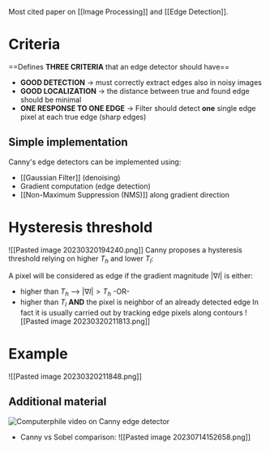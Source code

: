 Most cited paper on [[Image Processing]] and [[Edge Detection]].

# Criteria
==Defines **THREE CRITERIA** that an edge detector should have==
- **GOOD DETECTION** -> must correctly extract edges also in noisy images
- **GOOD LOCALIZATION** -> the distance between true and found edge should be minimal
- **ONE RESPONSE TO ONE EDGE** -> Filter should detect **one** single edge pixel  at each true edge (sharp edges)

## Simple implementation
Canny's edge detectors can be implemented using:
- [[Gaussian Filter]] (denoising)
- Gradient computation (edge detection)
- [[Non-Maximum Suppression (NMS)]] along gradient direction

# Hysteresis threshold
![[Pasted image 20230320194240.png]]
Canny proposes a hysteresis threshold relying on higher $T_{h}$ and lower $T_{l}$:

A pixel will be considered as edge if the gradient magnitude  $| \nabla I |$ is either:
-  higher than $T_{h}$ --> $| \nabla I |> T_{h}$ 
-OR-
- higher than $T_{l}$  **AND** the pixel is neighbor of an already detected edge
In fact it is usually carried out by tracking edge pixels along contours
![[Pasted image 20230320211813.png]]
# Example
![[Pasted image 20230320211848.png]]


## Additional material 
![Computerphile video on Canny edge detector](https://www.youtube.com/watch?v=sRFM5IEqR2w)
- Canny vs Sobel comparison:
![[Pasted image 20230714152658.png]]